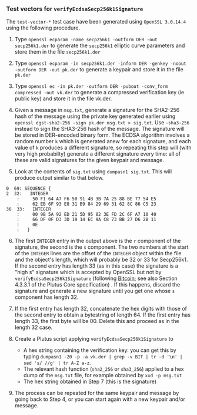 ### Test vectors for `verifyEcdsaSecp256k1Signature`

The `test-vector-*` test case have been generated using `OpenSSL 3.0.14.4` using the following procedure.

   1. Type `openssl ecparam -name secp256k1 -outform DER -out secp256k1.der` to generate the `secp256k1` elliptic curve parameters and store them in the file `secp256k1.der`
   
   2. Type `openssl ecparam -in secp256k1.der -inform DER -genkey -noout -outform DER -out pk.der`
      to generate a keypair and store it in the file `pk.der`

   3. Type `openssl ec -in pk.der -outform DER -pubout -conv_form compressed -out vk.der` to
      generate a compressed verification key (ie public key) and store it in the file vk.der.
   
   4. Given a message in `msg.txt`, generate a signature for the SHA2-256 hash
      of the message using the private key generated earlier using `openssl
      dgst-sha2-256 -sign pk.der msg.txt > sig.txt`.  Use `-sha3-256` instead
      to sign the SHA3-256 hash of the message.  The signature will be stored in
      DER-encoded binary form.  The ECDSA algorithm involves a random number `k`
      which is generated anew for each signature, and each value of `k` produces
      a different signature, so repeating this step will (with very high
      probabilty) generate a different signature every time: all of these are
      valid signatures for the given keypair and message.
      
   5. Look at the contents of `sig.txt` using `dumpasn1 sig.txt`.  This will produce output similar
      to that below.
   
   ```
  0  69: SEQUENCE {
  2  32:   INTEGER
       :     50 F1 64 A7 F6 50 91 4B 3B 7A 25 88 BE 77 54 E5
       :     62 EB 6F 93 E8 31 B9 84 29 69 31 62 8C 86 C5 23
 36  33:   INTEGER
       :     00 9B 5A 92 ED 21 5D 95 82 3E FD 2C 6F A7 10 40
       :     66 DF 0F D3 3D 19 14 EC 9A C8 73 BB 27 D6 2B 11
       :     0E
       :   }
```

   6. The first `INTEGER` entry in the output above is the `r` component of the
      signature, the second is the `s` component.  The two numbers at the start
      of the `INTEGER` lines are the offset of the `INTEGER` object within the
      file and the object's length, which will probably be 32 or 33 for
      Secp256k1.  If the second entry has length 33 (as in this case) the
      signature is a "high s" signature which is accepted by OpenSSL but not by
      `verifyEcdsaSecp256k1Signature` (following
      [Bitcoin](https://github.com/bitcoin/bips/blob/master/bip-0146.mediawiki#low_s);
      see also Section 4.3.3.1 of the Plutus Core specification) .  If this
      happens, discard the signature and generate a new signature until you get
      one whose `s` component has length 32.
      
  7. If the first entry has length 32, concatenate the hex digits with those of the second entry to
     obtain a bytestring of length 64.  If the first entry has length 33, the first byte will be 00.
     Delete this and proceed as in the length 32 case.

  8. Create a Plutus script applying `verifyEcdsaSecp256k1Signature` to
     * A hex string containing the verification key: you can get this by typing 
     `dumpasn1 -20 -p -a vk.der | grep -v BIT | tr -d '\n' | sed 's/ //g' | tr A-Z a-z`.
     * The relevant hash function (`sha2_256` or `sha3_256`) applied to a hex dump of the `msg.txt`
       file, for example obtained by `xxd -p msg.txt`
     * The hex string obtained in Step 7 (this is the signature)
     
  9.  The process can be repeated for the same keypair and message by going back to Step 4, or you
      can start again with a new keypair and/or message.

